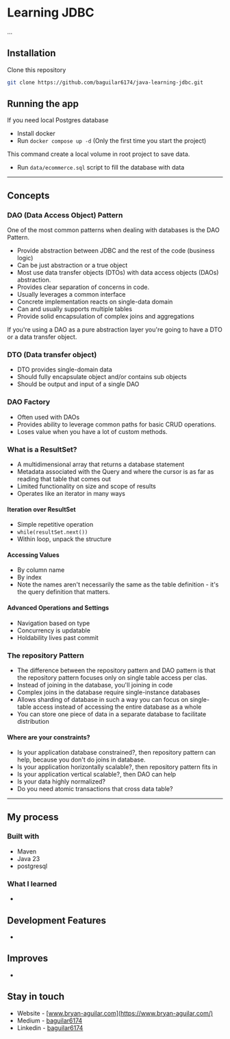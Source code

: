 # Learning JDBC

...

## Installation

Clone this repository

```bash
git clone https://github.com/baguilar6174/java-learning-jdbc.git
```

## Running the app

If you need local Postgres database

- Install docker
- Run `docker compose up -d` (Only the first time you start the project)

This command create a local volume in root project to save data.

- Run `data/ecommerce.sql` script to fill the database with data

---

## Concepts

### DAO (Data Access Object) Pattern

One of the most common patterns when dealing with databases is the DAO Pattern. 

- Provide abstraction between JDBC and the rest of the code (business logic)
- Can be just abstraction or a true object
- Most use data transfer objects (DTOs) with data access objects (DAOs) abstraction.
- Provides clear separation of concerns in code.
- Usually leverages a common interface
- Concrete implementation reacts on single-data domain
- Can and usually supports multiple tables
- Provide solid encapsulation of complex joins and aggregations

If you're using a DAO as a pure abstraction layer you're going to have a DTO or a data transfer object.

### DTO (Data transfer object)

- DTO provides single-domain data
- Should fully encapsulate object and/or contains sub objects
- Should be output and input of a single DAO

### DAO Factory

- Often used with DAOs
- Provides ability to leverage common paths for basic CRUD operations.
- Loses value when you have a lot of custom methods.

### What is a ResultSet?

- A multidimensional array that returns a database statement
- Metadata associated with the Query and where the cursor is as far as reading that table that comes out
- Limited functionality on size and scope of results
- Operates like an iterator in many ways

#### Iteration over ResultSet

- Simple repetitive operation
- `while(resultSet.next())`
- Within loop, unpack the structure

#### Accessing Values

- By column name
- By index
- Note the names aren't necessarily the same as the table definition - it's the query definition that matters.

#### Advanced Operations and Settings

- Navigation based on type
- Concurrency is updatable
- Holdability lives past commit

### The repository Pattern

- The difference between the repository pattern and DAO pattern is that the repository pattern focuses only on single table access per clas.
- Instead of joining in the database, you'll joining in code
- Complex joins in the database require single-instance databases
- Allows sharding of database in such a way you can focus on single-table access instead of accessing the entire database as a whole
- You can store one piece of data in a separate database to facilitate distribution

#### Where are your constraints?

- Is your application database constrained?, then repository pattern can help, because you don't do joins in database.
- Is your application horizontally scalable?, then repository pattern fits in
- Is your application vertical scalable?, then DAO can help
- Is your data highly normalized?
- Do you need atomic transactions that cross data table?

---

## My process

### Built with

- Maven
- Java 23
- postgresql

### What I learned

- 

## Development Features

- 

## Improves

- 

## Stay in touch

- Website - [www.bryan-aguilar.com](https://www.bryan-aguilar.com/)
- Medium - [baguilar6174](https://baguilar6174.medium.com/)
- Linkedin - [baguilar6174](https://www.linkedin.com/in/baguilar6174)
